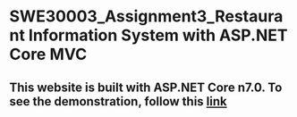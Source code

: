 # SWE30003_Assignment3_Restaurant Information System with ASP.NET Core MVC</h1>
## This website is built with ASP.NET Core n7.0. To see the demonstration, follow this [link](https://www.youtube.com/watch?v=bMnRvEmOjUs)
